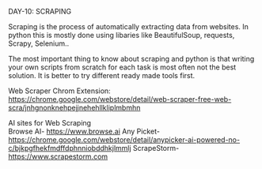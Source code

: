 DAY-10: SCRAPING
  
Scraping is the process of automatically extracting data from websites. 
In python this is mostly done using libaries like BeautifulSoup, requests, Scrapy, Selenium..

The most important thing to know about scraping and python is that writing your own scripts from scratch for each task is most often not the best solution. 
It is better to try different ready made tools first. 
 
Web Scraper Chrom Extension:  
    https://chrome.google.com/webstore/detail/web-scraper-free-web-scra/jnhgnonknehpejjnehehllkliplmbmhn 

AI sites for Web Scraping   
Browse AI- https://www.browse.ai
Any Picket-   
    https://chrome.google.com/webstore/detail/anypicker-ai-powered-no-c/bjkpgfhekfmdffdphnniobddhkjlmmlj
ScrapeStorm- https://www.scrapestorm.com

